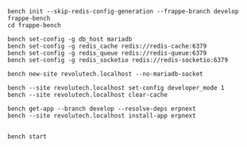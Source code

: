 
    bench init --skip-redis-config-generation --frappe-branch develop frappe-bench
    cd frappe-bench

    bench set-config -g db_host mariadb
    bench set-config -g redis_cache redis://redis-cache:6379
    bench set-config -g redis_queue redis://redis-queue:6379
    bench set-config -g redis_socketio redis://redis-socketio:6379
    
    bench new-site revolutech.localhost --no-mariadb-socket 
    
    bench --site revolutech.localhost set-config developer_mode 1
    bench --site revolutech.localhost clear-cache   
    
    bench get-app --branch develop --resolve-deps erpnext
    bench --site revolutech.localhost install-app erpnext
    
    
    bench start
    
   
